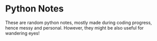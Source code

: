 # Python Notes
These are random python notes, mostly made during coding progress, hence messy and personal. However, they might be also useful for wandering eyes! 